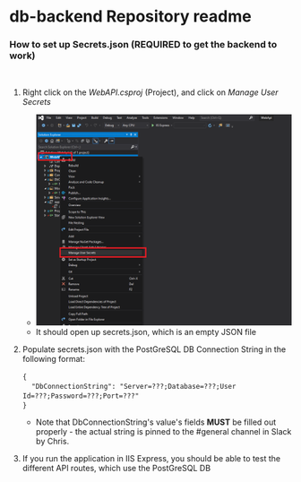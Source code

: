 # db-backend Repository readme

### How to set up Secrets.json (**REQUIRED** to get the backend to work)
<br/>

1. Right click on the *WebAPI.csproj* (Project), and click on *Manage User Secrets*
    - ![Manage User Secrets](./images/manageusersecrets.png)
    - It should open up secrets.json, which is an empty JSON file

2. Populate secrets.json with the PostGreSQL DB Connection String in the following format:

    `{`\
    &nbsp;&nbsp;&nbsp;&nbsp;`"DbConnectionString": "Server=???;Database=???;User Id=???;Password=???;Port=???"`\
    `}`

    - Note that DbConnectionString's value's fields **MUST** be filled out properly - the actual string is pinned to the #general channel in Slack by Chris.
3. If you run the application in IIS Express, you should be able to test the different API routes, which use the PostGreSQL DB
